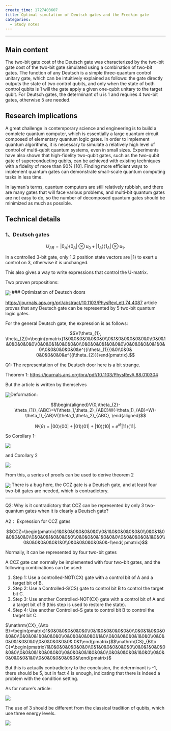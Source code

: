 ```yaml
---
create_time: 1727403607
title: Optimal simulation of Deutsch gates and the Fredkin gate
categories:
  - Study notes
---
```


---

## Main content

The two-bit gate cost of the Deutsch gate was characterized by the two-bit gate cost of the two-bit gate simulated using a combination of two-bit gates. The function of any Deutsch is a simple three-quantum control unitary gate, which can be intuitively explained as follows: the gate directly outputs the state of two control qubits, and only when the state of both control qubits is 1 will the gate apply a given one-qubit unitary to the target qubit. For Deutsch gates, the determinant of u is 1 and requires 4 two-bit gates, otherwise 5 are needed.

## Research implications

A great challenge in contemporary science and engineering is to build a complete quantum computer, which is essentially a large quantum circuit composed of elementary quantum logic gates. In order to implement quantum algorithms, it is necessary to simulate a relatively high level of control of multi-qubit quantum systems, even in small sizes. Experiments have also shown that high-fidelity two-qubit gates, such as the two-qubit gate of superconducting qubits, can be achieved with existing techniques with a fidelity of more than 90% [10]. Finding more efficient ways to implement quantum gates can demonstrate small-scale quantum computing tasks in less time.

In layman's terms, quantum computers are still relatively rubbish, and there are many gates that will face various problems, and multi-bit quantum gates are not easy to do, so the number of decomposed quantum gates should be minimized as much as possible.

## Technical details

### 1、Deutsch gates

$$U_{AR}=|0_{A}\rangle\langle0_{A}|\otimes u_{0}+|1_{A}\rangle\langle1_{A}|\otimes u_{1}.$$

In a controlled 3-bit gate, only 1,2 position state vectors are $|1\rangle$ to exert u control on 3, otherwise it is unchanged.

This also gives a way to write expressions that control the U-matrix.

Two proven propositions:

<img src="/assets/Z43ObiJd6oXTzQxIfciczCN1nSe.png" src-width="873" class="markdown-img m-auto" src-height="301" align="center"/>
### Optimization of Deutsch doors

https://journals.aps.org/prl/abstract/10.1103/PhysRevLett.74.4087 article proves that any Deutsch gate can be represented by 5 two-bit quantum logic gates.

For the general Deutsch gate, the expression is as follows:

$$V(\theta_{1}, \theta_{2})=\begin{pmatrix}1&0&0&0&0&0&0&0\\0&1&0&0&0&0&0&0\\0&0&1&0&0&0&0&0\\0&0&0&1&0&0&0&0\\0&0&0&0&1&0&0&0\\0&0&0&0&0&1&0&0\\0&0&0&0&0&0&e^{{i\theta_{1}}}&0\\0&0& 0&0&0&0&0&e^{{i\theta_{2}}}\end{pmatrix}.$$

Q1: The representation of the Deutsch door here is a bit strange.

Theorem 1: https://journals.aps.org/pra/pdf/10.1103/PhysRevA.88.010304

But the article is written by themselves

<img src="/assets/UufWb6k7po6BQ2xCK73ckGEFnec.bmp" src-width="877" class="markdown-img m-auto" src-height="84" align="center"/>Deformation:

$$\begin{aligned}V(0,\theta_{2}-\theta_{1})_{ABC}=V(\theta_1,\theta_2)_{ABC}W(-\theta_1)_{AB}=W(-\theta_1)_{AB}V(\theta_1,\theta_2)_{ABC}, \end{aligned}$$

$$W(\theta)=|00\rangle\langle00|+|01\rangle\langle01|+|10\rangle\langle10|+e^{i\theta}|11\rangle\langle11|. $$

So Corollary 1:

<img src="/assets/ULB4bXiePoyzlcxqHk3cTIv3nhg.bmp" src-width="864" class="markdown-img m-auto" src-height="109" align="center"/>

and Corollary 2

<img src="/assets/MQwNbXyk5oViaGxpn2acwKsQnab.bmp" src-width="991" class="markdown-img m-auto" src-height="299" align="center"/>

From this, a series of proofs can be used to derive theorem 2

<img src="/assets/ZDVDbWogvo3HLcxrgY9cDzh0nOh.bmp" src-width="849" class="markdown-img m-auto" src-height="77" align="center"/>
There is a bug here, the CCZ gate is a Deutsch gate, and at least four two-bit gates are needed, which is contradictory.

---

Q2: Why is it contradictory that CCZ can be represented by only 3 two-quantum gates when it is clearly a Deutsch gate?

A2： Expression for CCZ gates

$$CCZ=\begin{pmatrix}1&0&0&0&0&0&0&0\\0&1&0&0&0&0&0&0\\0&0&1&0&0&0&0&0\\0&0&0&1&0&0&0&0\\0&0&0&0&1&0&0&0\\0&0&0&0&0&1&0&0\\0&0&0&0&0&0&1&0\\0&0&0&0&0&0&0&-1\end{ pmatrix}$$

Normally, it can be represented by four two-bit gates

A CCZ gate can normally be implemented with four two-bit gates, and the following combinations can be used:

1. Step 1: Use a controlled-NOT(CX) gate with a control bit of A and a target bit of B.
2. Step 2: Use a Controlled-S(CS) gate to control bit B to control the target bit C.
3. Step 3: Use another Controlled-NOT(CX) gate with a control bit of A and a target bit of B (this step is used to restore the state).
4. Step 4: Use another Controlled-S gate to control bit B to control the target bit C.

$\mathrm{CX}_{A\to B}=\begin{pmatrix}1&0&0&0&0&0&0&0\\0&1&0&0&0&0&0&0\\0&0&1&0&0&0&0&0\\0&0&0&1&0&0&0&0\\0&0&0&0&0&0&1&0\\0&0&0&0&0&1&0&0\\0&0&0&0&1&0&0&0\\0&0&0&0&0&0& 0&1\end{pmatrix}$$\mathrm{CS}_{B\to C}=\begin{pmatrix}1&0&0&0&0&0&0&0\\0&1&0&0&0&0&0&0\\0&0&1&0&0&0&0&0\\0&0&0&1&0&0&0&0\\0&0&0&0&1&0&0&0\\0&0&0&0&0&1&0&0\\0&0&0&0&0&0&1&0\\0&0&0&0&0&0&0&i\end{pmatrix}$

But this is actually contradictory to the conclusion, the determinant is -1, there should be 5, but in fact 4 is enough, indicating that there is indeed a problem with the condition setting.

As for nature's article:

<img src="/assets/AC6DbMyccoznZ1xlkXccbmc5nMd.bmp" src-width="890" class="markdown-img m-auto" src-height="920" align="center"/>

The use of 3 should be different from the classical tradition of qubits, which use three energy levels.

<img src="/assets/KqerbgtOPoZhzzxJsYqc5e6Rngh.bmp" src-width="832" class="markdown-img m-auto" src-height="91" align="center"/>